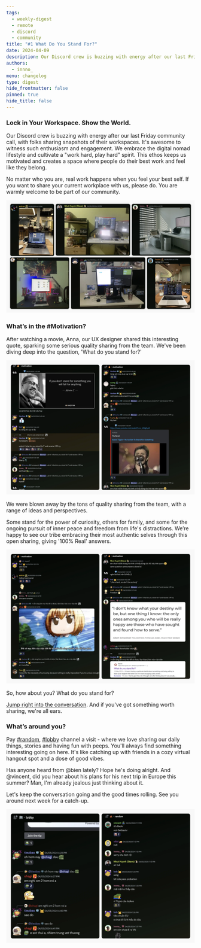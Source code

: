 ```yaml
---
tags:
  - weekly-digest
  - remote
  - discord
  - community
title: "#1 What Do You Stand For?"
date: 2024-04-09
description: Our Discord crew is buzzing with energy after our last Friday community call, with folks sharing snapshots of their workspaces, Anna shared the movie quote and catch-up with peeps at lobby, random channels.
authors:
  - innno_
menu: changelog
type: digest
hide_frontmatter: false
pinned: true
hide_title: false
---
```


### Lock in Your Workspace. Show the World.
Our Discord crew is buzzing with energy after our last Friday community call, with folks sharing snapshots of their workspaces. It's awesome to witness such enthusiasm and engagement. We embrace the digital nomad lifestyle and cultivate a "work hard, play hard" spirit. This ethos keeps us motivated and creates a space where people do their best work and feel like they belong.

No matter who you are, real work happens when you feel your best self. If you want to share your current workplace with us, please do. You are warmly welcome to be part of our community.

![workspace](assets/2024-weekly-digest-april-8_2024-weekly-digest-april_2024-first-digest-workspace.webp)

### What’s in the #Motivation?
After watching a movie, Anna, our UX designer shared this interesting quote, sparking some serious quality sharing from the team. We've been diving deep into the question, 'What do you stand for?'

![motivation](assets/2024-weekly-digest-april-8_2024-weekly-digest-april_2024-first-digest-motivation.webp)

We were blown away by the tons of quality sharing from the team, with a range of ideas and perspectives. 

Some stand for the power of curiosity, others for family, and some for the ongoing pursuit of inner peace and freedom from life's distractions. We’re happy to see our tribe embracing their most authentic selves through this open sharing, giving '100% Real' answers.

![motivation](assets/2024-weekly-digest-april-8_2024-weekly-digest-april_2024-digest-motivation.webp)

So, how about you? What do you stand for?

[Jump right into the conversation](https://discord.com/channels/462663954813157376/1214231226282418228/1224942206280929310). And if you've got something worth sharing, we're all ears. 

### What’s around you?
Pay [#random](https://discord.com/channels/462663954813157376/788084358991970337/1225783749988319252), [#lobby](https://discord.com/channels/462663954813157376/907727610417655898/1225767773708222566) channel a visit - where we love sharing our daily things, stories and having fun with peeps. You'll always find something interesting going on here. It's like catching up with friends in a cozy virtual hangout spot and a dose of good vibes. 

Has anyone heard from @bien lately? Hope he's doing alright. And @vincent, did you hear about his plans for his next trip in Europe this summer? Man, I'm already jealous just thinking about it.

Let's keep the conversation going and the good times rolling. See you around next week for a catch-up.

![random](assets/2024-weekly-digest-april-8_2024-weekly-digest-april_2024-first-digest-random.webp)